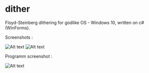 # dither

Floyd-Steinberg dithering for godlike OS - Windows 10, written on c# (WinForms).

Screenshots : 

![Alt text](http://images.vfl.ru/ii/1630867562/b8394f90/35747575.png "Start") ![Alt text](http://images.vfl.ru/ii/1630867680/b902a827/35747597.png "Dithered")

Programm screenshot :

![Alt text](http://images.vfl.ru/ii/1630868055/993a455f/35747653.png "Program")
